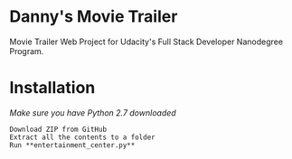 # Danny's Movie Trailer
Movie Trailer Web Project for Udacity's Full Stack Developer Nanodegree Program. <br>


# Installation
_Make sure you have Python 2.7 downloaded_
```
Download ZIP from GitHub
Extract all the contents to a folder
Run **entertainment_center.py**
```
